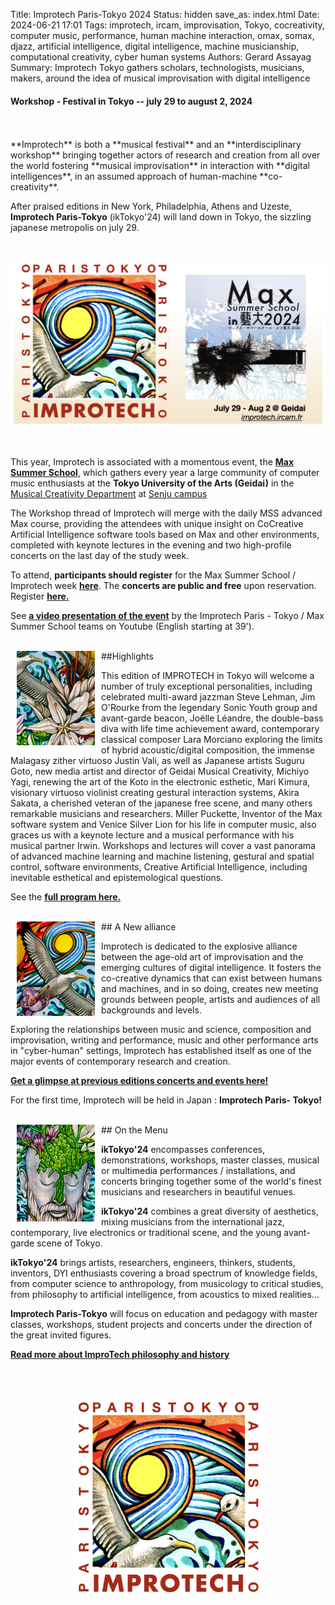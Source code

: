Title: Improtech Paris-Tokyo 2024
Status: hidden
save_as: index.html
Date: 2024-06-21 17:01
Tags: improtech, ircam, improvisation, Tokyo, cocreativity, computer music, performance, human machine interaction, omax, somax, djazz, artificial intelligence, digital intelligence, machine musicianship, computational creativity, cyber human systems
Authors: Gerard Assayag
Summary: Improtech Tokyo gathers scholars, technologists, musicians, makers, around the idea of musical improvisation with digital intelligence


#### Workshop - Festival in Tokyo -- july 29 to august 2, 2024
<br>
<br>
**Improtech** is both a **musical festival** and an **interdisciplinary workshop** bringing together actors of research and creation from all over the world fostering **musical improvisation** in interaction with **digital intelligences**, in an assumed approach of human-machine **co-creativity**.

After praised editions in New York, Philadelphia, Athens and Uzeste, **Improtech Paris-Tokyo** (ikTokyo'24) will land down in Tokyo, the sizzling japanese metropolis on july 29.

<br>
<p align="center">
  <img src="./images/Logo_ikPT_MSS.png" width="600">
</p>
<br>


This year, Improtech is associated  with a momentous event, the **[Max Summer School](https://maxsummer2024.geidai.ac.jp/en/)**, which gathers every year a large community of computer music enthusiasts at the **Tokyo University of the Arts (Geidai)** in the [Musical Creativity Department](https://www.geidai.ac.jp/english/music/musical-creativity-and-the-environment) at [Senju campus](https://maps.app.goo.gl/h2yencZ3Nyi3g7VAA)

The Workshop thread of Improtech will merge with the daily MSS advanced Max course, providing the attendees with unique insight on CoCreative Artificial Intelligence software tools based on Max and other environments, completed with keynote lectures in the evening and two high-profile concerts on the last day of the study week.

To attend, **participants should register** for the Max Summer School / Improtech week **[here](https://maxsummer2024.geidai.ac.jp/en/)**. The **concerts are public and free** upon reservation. Register **[here.]({filename}/pages/Venues.md)**

See **[a video presentation of the event](https://www.youtube.com/live/b_GvSFVgJjA?si=eKsWqqIexg2e5q54)** by the Improtech Paris - Tokyo / Max Summer School teams on Youtube (English starting at 39').


<br>
<img src="../images/IKPoster_frag1.jpg" width="125" style="float:left" hspace="10">
##Highlights
<br>

This edition of IMPROTECH in Tokyo will welcome a number of truly exceptional personalities, including celebrated multi-award jazzman Steve Lehman, Jim O'Rourke from the legendary Sonic Youth group and avant-garde beacon, Joëlle Léandre, the double-bass diva with life time achievement award, contemporary classical composer Lara Morciano exploring the limits of hybrid acoustic/digital composition, the immense Malagasy zither virtuoso Justin Vali, as well as Japanese artists Suguru Goto, new media artist and director of Geidai Musical Creativity, Michiyo Yagi, renewing the art of the Koto in the electronic esthetic, Mari Kimura, visionary virtuoso violinist creating gestural interaction systems, Akira Sakata, a cherished veteran of the japanese free scene, and many others remarkable musicians and researchers. 
Miller Puckette, Inventor of the Max software system and Venice Silver Lion for his life in computer music, also graces us with a keynote lecture and a musical performance with his musical partner Irwin.
Workshops and lectures will cover a vast panorama of advanced machine learning and machine listening, gestural and spatial control, software environments, Creative Artificial Intelligence, including inevitable esthetical and epistemological questions.

See the **[full program here.]({filename}/pages/Program.md)**


<br>
<img src="../images/IKPoster_frag2.jpg" width="125" style="float:left" hspace="10">
## A New alliance
<br>

Improtech is dedicated to the explosive alliance between the age-old art of improvisation and the emerging cultures of digital intelligence. It fosters the co-creative dynamics that can exist between humans and machines, and in so doing, creates new meeting grounds between people, artists and audiences of all backgrounds and levels.

Exploring the relationships between music and science, composition and improvisation, writing and performance, music and other performance arts in "cyber-human" settings, Improtech has established itself as one of the major events of contemporary research and creation.

**[Get a glimpse at previous editions concerts and events here!](https://improtech.ircam.fr/)**

For the first time, Improtech will be held in Japan : **Improtech Paris- Tokyo!**

<br>
<img src="../images/IKPoster_frag3.jpg" width="125" style="float:left" hspace="10">
## On the Menu
<br>

**ikTokyo'24** encompasses conferences, demonstrations, workshops, master classes, musical or multimedia performances / installations, and concerts bringing together some of the world's finest musicians and researchers in beautiful venues.

**ikTokyo'24** combines a great diversity of aesthetics, mixing musicians from the international jazz, contemporary, live electronics or traditional scene, and the young avant-garde scene of Tokyo.

**ikTokyo'24** brings artists, researchers, engineers, thinkers, students, inventors, DYI enthusiasts covering a broad spectrum of knowledge fields, from computer science to anthropology, from musicology to critical studies, from philosophy to artificial intelligence, from acoustics to mixed realities...

**Improtech Paris-Tokyo** will focus on education and pedagogy with master classes, workshops, student projects and concerts under the direction of the great invited figures.

**[Read more about ImproTech philosophy and history]({filename}/pages/About.md)**



<br>
<br>
<p align="center">
  <img src="./images/Logo_improtech_Tokyo.png" width="300">
</p>

<br>
<br>

